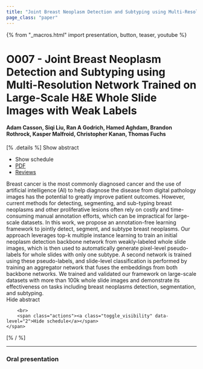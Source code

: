 ```yaml
---
title: "Joint Breast Neoplasm Detection and Subtyping using Multi-Resolution Network Trained on Large-Scale H&E Whole Slide Images with Weak Labels"
page_class: "paper"
---
```


{% from "_macros.html" import presentation, button, teaser, youtube %}

# O007 - Joint Breast Neoplasm Detection and Subtyping using Multi-Resolution Network Trained on Large-Scale H&E Whole Slide Images with Weak Labels

#### Adam Casson, Siqi Liu, Ran A Godrich, Hamed Aghdam, Brandon Rothrock, Kasper Malfroid, Christopher Kanan, Thomas Fuchs

[% .details %]
<a class="toggle_visibility" data-selector=".abstract" data-level="3">Show abstract</a>
- <a class="toggle_visibility" data-selector=".schedule" data-level="3">Show schedule</a>
- <a href="https://openreview.net/pdf?id=rXVtHHFLRIz">PDF</a>
- <a href="https://openreview.net/forum?id=rXVtHHFLRIz">Reviews</a>

<p>
    <span class="abstract">
        Breast cancer is the most commonly diagnosed cancer and the use of artificial intelligence (AI) to help diagnose the disease from digital pathology images has the potential to greatly improve patient outcomes. However, current methods for detecting, segmenting, and sub-typing breast neoplasms and other proliferative lesions often rely on costly and time-consuming manual annotation efforts, which can be impractical for large-scale datasets. In this work, we propose an annotation-free learning framework to jointly detect, segment, and subtype breast neoplasms. Our approach leverages top-k multiple instance learning to train an initial neoplasm detection backbone network from weakly-labeled whole slide images, which is then used to automatically generate pixel-level pseudo-labels for whole slides with only one subtype. A second network is trained using these pseudo-labels, and slide-level classification is performed by training an aggregator network that fuses the embeddings from both backbone networks. We trained and validated our framework on large-scale datasets with more than 100k whole slide images and demonstrate its effectiveness on tasks including breast neoplasms detection, segmentation, and subtyping.
        <br>
        <span class="actions"><a class="toggle_visibility" data-level="2">Hide abstract</a></span>
    </span>
</p>

<p>
    <span class="schedule">
        
        <br>
        <span class="actions"><a class="toggle_visibility" data-level="2">Hide schedule</a></span>
    </span>
</p>
[% / %]

---


### Oral presentation
